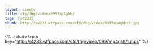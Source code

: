 ```yaml
--- 
layout: sieutv
title: cfp/fhg/video/0997mp4ghh/
tags: [s4233]
thumb: http://s4233.wtfpass.com/cfp/fhg/video/0997mp4ghh/1.jpg
---
```

{% include tvpro key="http://s4233.wtfpass.com/cfp/fhg/video/0997mp4ghh/1.mp4" %} 
